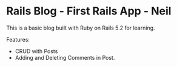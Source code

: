 # Rails Blog - First Rails App - Neil

This is a basic blog built with Ruby on Rails 5.2 for learning.

Features:
* CRUD with Posts
* Adding and Deleting Comments in Post.
